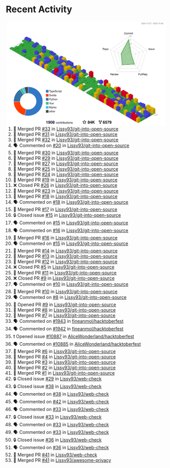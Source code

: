 # Recent Activity

<!-- Summary card -->
<a href="https://github.com/Lissy93/Lissy93/blob/master/METRICS.md">
  <img
    align="right"
    width="500"
    alt="Profile data, generated with yoshi389111/github-profile-3d-contrib"
    src="https://raw.githubusercontent.com/Lissy93/Lissy93/master/profile-3d-contrib/profile-gitblock.svg"
  />
</a>

<!--START_SECTION:activity-->
1. 🎉 Merged PR [#33](https://github.com/Lissy93/git-into-open-source/pull/33) in [Lissy93/git-into-open-source](https://github.com/Lissy93/git-into-open-source)
2. 🎉 Merged PR [#31](https://github.com/Lissy93/git-into-open-source/pull/31) in [Lissy93/git-into-open-source](https://github.com/Lissy93/git-into-open-source)
3. 🎉 Merged PR [#32](https://github.com/Lissy93/git-into-open-source/pull/32) in [Lissy93/git-into-open-source](https://github.com/Lissy93/git-into-open-source)
4. 🗣 Commented on [#20](https://github.com/Lissy93/git-into-open-source/issues/20) in [Lissy93/git-into-open-source](https://github.com/Lissy93/git-into-open-source)
5. 🎉 Merged PR [#30](https://github.com/Lissy93/git-into-open-source/pull/30) in [Lissy93/git-into-open-source](https://github.com/Lissy93/git-into-open-source)
6. 🎉 Merged PR [#29](https://github.com/Lissy93/git-into-open-source/pull/29) in [Lissy93/git-into-open-source](https://github.com/Lissy93/git-into-open-source)
7. 🎉 Merged PR [#27](https://github.com/Lissy93/git-into-open-source/pull/27) in [Lissy93/git-into-open-source](https://github.com/Lissy93/git-into-open-source)
8. 🎉 Merged PR [#25](https://github.com/Lissy93/git-into-open-source/pull/25) in [Lissy93/git-into-open-source](https://github.com/Lissy93/git-into-open-source)
9. 🎉 Merged PR [#24](https://github.com/Lissy93/git-into-open-source/pull/24) in [Lissy93/git-into-open-source](https://github.com/Lissy93/git-into-open-source)
10. 🎉 Merged PR [#19](https://github.com/Lissy93/git-into-open-source/pull/19) in [Lissy93/git-into-open-source](https://github.com/Lissy93/git-into-open-source)
11. ❌ Closed PR [#26](https://github.com/Lissy93/git-into-open-source/pull/26) in [Lissy93/git-into-open-source](https://github.com/Lissy93/git-into-open-source)
12. 🎉 Merged PR [#23](https://github.com/Lissy93/git-into-open-source/pull/23) in [Lissy93/git-into-open-source](https://github.com/Lissy93/git-into-open-source)
13. 🎉 Merged PR [#18](https://github.com/Lissy93/git-into-open-source/pull/18) in [Lissy93/git-into-open-source](https://github.com/Lissy93/git-into-open-source)
14. 🗣 Commented on [#18](https://github.com/Lissy93/git-into-open-source/issues/18) in [Lissy93/git-into-open-source](https://github.com/Lissy93/git-into-open-source)
15. 🎉 Merged PR [#17](https://github.com/Lissy93/git-into-open-source/pull/17) in [Lissy93/git-into-open-source](https://github.com/Lissy93/git-into-open-source)
16. 🔒 Closed issue [#15](https://github.com/Lissy93/git-into-open-source/issues/15) in [Lissy93/git-into-open-source](https://github.com/Lissy93/git-into-open-source)
17. 🗣 Commented on [#15](https://github.com/Lissy93/git-into-open-source/issues/15) in [Lissy93/git-into-open-source](https://github.com/Lissy93/git-into-open-source)
18. 🗣 Commented on [#16](https://github.com/Lissy93/git-into-open-source/issues/16) in [Lissy93/git-into-open-source](https://github.com/Lissy93/git-into-open-source)
19. 🎉 Merged PR [#16](https://github.com/Lissy93/git-into-open-source/pull/16) in [Lissy93/git-into-open-source](https://github.com/Lissy93/git-into-open-source)
20. 🗣 Commented on [#15](https://github.com/Lissy93/git-into-open-source/issues/15) in [Lissy93/git-into-open-source](https://github.com/Lissy93/git-into-open-source)
21. 🎉 Merged PR [#14](https://github.com/Lissy93/git-into-open-source/pull/14) in [Lissy93/git-into-open-source](https://github.com/Lissy93/git-into-open-source)
22. 🎉 Merged PR [#13](https://github.com/Lissy93/git-into-open-source/pull/13) in [Lissy93/git-into-open-source](https://github.com/Lissy93/git-into-open-source)
23. 🎉 Merged PR [#12](https://github.com/Lissy93/git-into-open-source/pull/12) in [Lissy93/git-into-open-source](https://github.com/Lissy93/git-into-open-source)
24. ❌ Closed PR [#5](https://github.com/Lissy93/git-into-open-source/pull/5) in [Lissy93/git-into-open-source](https://github.com/Lissy93/git-into-open-source)
25. 🎉 Merged PR [#11](https://github.com/Lissy93/git-into-open-source/pull/11) in [Lissy93/git-into-open-source](https://github.com/Lissy93/git-into-open-source)
26. ❌ Closed PR [#9](https://github.com/Lissy93/git-into-open-source/pull/9) in [Lissy93/git-into-open-source](https://github.com/Lissy93/git-into-open-source)
27. 🗣 Commented on [#10](https://github.com/Lissy93/git-into-open-source/issues/10) in [Lissy93/git-into-open-source](https://github.com/Lissy93/git-into-open-source)
28. 🎉 Merged PR [#10](https://github.com/Lissy93/git-into-open-source/pull/10) in [Lissy93/git-into-open-source](https://github.com/Lissy93/git-into-open-source)
29. 🗣 Commented on [#8](https://github.com/Lissy93/git-into-open-source/issues/8) in [Lissy93/git-into-open-source](https://github.com/Lissy93/git-into-open-source)
30. 💪 Opened PR [#9](https://github.com/Lissy93/git-into-open-source/pull/9) in [Lissy93/git-into-open-source](https://github.com/Lissy93/git-into-open-source)
31. 🎉 Merged PR [#8](https://github.com/Lissy93/git-into-open-source/pull/8) in [Lissy93/git-into-open-source](https://github.com/Lissy93/git-into-open-source)
32. 🎉 Merged PR [#7](https://github.com/Lissy93/git-into-open-source/pull/7) in [Lissy93/git-into-open-source](https://github.com/Lissy93/git-into-open-source)
33. 🗣 Commented on [#1943](https://github.com/fineanmol/hacktoberfest/issues/1943) in [fineanmol/hacktoberfest](https://github.com/fineanmol/hacktoberfest)
34. 🗣 Commented on [#1942](https://github.com/fineanmol/hacktoberfest/issues/1942) in [fineanmol/hacktoberfest](https://github.com/fineanmol/hacktoberfest)
35. ❗ Opened issue [#10887](https://github.com/AliceWonderland/hacktoberfest/issues/10887) in [AliceWonderland/hacktoberfest](https://github.com/AliceWonderland/hacktoberfest)
36. 🗣 Commented on [#10885](https://github.com/AliceWonderland/hacktoberfest/issues/10885) in [AliceWonderland/hacktoberfest](https://github.com/AliceWonderland/hacktoberfest)
37. 🎉 Merged PR [#6](https://github.com/Lissy93/git-into-open-source/pull/6) in [Lissy93/git-into-open-source](https://github.com/Lissy93/git-into-open-source)
38. 🎉 Merged PR [#4](https://github.com/Lissy93/git-into-open-source/pull/4) in [Lissy93/git-into-open-source](https://github.com/Lissy93/git-into-open-source)
39. 🎉 Merged PR [#3](https://github.com/Lissy93/git-into-open-source/pull/3) in [Lissy93/git-into-open-source](https://github.com/Lissy93/git-into-open-source)
40. 🎉 Merged PR [#2](https://github.com/Lissy93/git-into-open-source/pull/2) in [Lissy93/git-into-open-source](https://github.com/Lissy93/git-into-open-source)
41. 🎉 Merged PR [#1](https://github.com/Lissy93/git-into-open-source/pull/1) in [Lissy93/git-into-open-source](https://github.com/Lissy93/git-into-open-source)
42. 🔒 Closed issue [#29](https://github.com/Lissy93/web-check/issues/29) in [Lissy93/web-check](https://github.com/Lissy93/web-check)
43. 🔒 Closed issue [#38](https://github.com/Lissy93/web-check/issues/38) in [Lissy93/web-check](https://github.com/Lissy93/web-check)
44. 🗣 Commented on [#38](https://github.com/Lissy93/web-check/issues/38) in [Lissy93/web-check](https://github.com/Lissy93/web-check)
45. 🗣 Commented on [#42](https://github.com/Lissy93/web-check/issues/42) in [Lissy93/web-check](https://github.com/Lissy93/web-check)
46. 🗣 Commented on [#33](https://github.com/Lissy93/web-check/issues/33) in [Lissy93/web-check](https://github.com/Lissy93/web-check)
47. 🔒 Closed issue [#33](https://github.com/Lissy93/web-check/issues/33) in [Lissy93/web-check](https://github.com/Lissy93/web-check)
48. 🗣 Commented on [#33](https://github.com/Lissy93/web-check/issues/33) in [Lissy93/web-check](https://github.com/Lissy93/web-check)
49. 🗣 Commented on [#33](https://github.com/Lissy93/web-check/issues/33) in [Lissy93/web-check](https://github.com/Lissy93/web-check)
50. 🔒 Closed issue [#36](https://github.com/Lissy93/web-check/issues/36) in [Lissy93/web-check](https://github.com/Lissy93/web-check)
51. 🗣 Commented on [#36](https://github.com/Lissy93/web-check/issues/36) in [Lissy93/web-check](https://github.com/Lissy93/web-check)
52. 🎉 Merged PR [#41](https://github.com/Lissy93/web-check/pull/41) in [Lissy93/web-check](https://github.com/Lissy93/web-check)
53. 🎉 Merged PR [#41](https://github.com/Lissy93/awesome-privacy/pull/41) in [Lissy93/awesome-privacy](https://github.com/Lissy93/awesome-privacy)
<!--END_SECTION:activity-->
